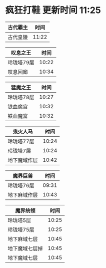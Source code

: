 # 疯狂打鞋 更新时间 11:25

| 古代霸主   | 时间    |
|--------|-------|
| 古代皇陵 | 11:22 |

| 叹息之王   | 时间    |
|--------|-------|
| 玲珑塔79层 | 10:22 |
| 叹息回廊 | 10:34 |

| 猛魔之王   | 时间    |
|--------|-------|
| 玲珑塔78层 | 10:27 |
| 铁血魔宫 | 10:32 |
| 铁血魔富 | 10:32 |

| 鬼火人马   | 时间    |
|--------|-------|
| 玲珑塔77层 | 10:24 |
| 玲珑塔7层 | 10:24 |
| 地下魔域作层 | 10:42 |

| 魔界巨兽   | 时间    |
|--------|-------|
| 玲珑塔76层 | 09:31 |
| 地下麻域作层 | 10:43 |

| 魔界统领   | 时间    |
|--------|-------|
| 玲珑塔5层 | 10:25 |
| 玲珑塔75层 | 10:25 |
| 地下麻域七层 | 10:45 |
| 地下魔域七层掉 | 10:45 |
| 地下魔域七层 | 10:45 |